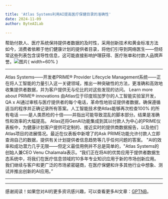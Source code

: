 ```yaml
---

title: 'Atlas Systems利用AI提高医疗保健目录的准确性'
date: 2024-11-09
author: ByteAILab

---
```


帮助付款人、医疗系统保持提供者数据的及时性，采用创新技术和黄金标准方法
如今，消费者依赖于他们健康计划的提供者目录，将他们引导到网络医生——但经常这些列表包含误导性信息，这可能直接影响护理获得、医疗账单和付款人品牌声誉。![图片](https://ai-techpark.com/wp-content/uploads/2024/11/Atlas-960x540.jpg){ width=60% }

---

Atlas Systems——开发者PRIME® Provider Lifecycle Management系统——正在将人工智能的力量引入这一关键领域，推出一种突破性的方法，更准确和高效地收集提供者数据，并为客户提供无与伦比的对这些发现的访问。
Learn more about PRIME® innovations
由Atlas位于印度班加罗尔的人工智能实验室开发，QA x AI通过审核与医疗提供者的每个电话，革命性地验证提供者数据，确保遵循适当的程序并正确记录所有答案。人工智能技术使Atlas能够再次检查100% 的所有电话 ——是人类质检的十倍——并指出可能导致混乱的脚本部分。结果是准确性和效率的大幅提高。
Atlas还将GenAI功能集成到其以付款人为中心的PRIME仪表板中，为健康计划客户提供可定制的、接近实时的提供商数据报告，以及他们Atlas项目的进展情况。最近在仪表板中新增了的Ask PRIME功能允许付款人立即查询自己的数据，提供有关计划提供者信息趋势等几乎任何问题的答案。
"AI的效率和成功潜力几乎无限——但定义最佳用例并不总是简单的，"Atlas Systems的创始人兼CEO Venu Chalamala表示。“我们正在将AI的优势应用于提供者数据生态系统中，将我们在医疗信息领域的10多年专业知识应用于新的市场创新应用。我们继续与客户和更广泛的市场紧密磋商，在医疗保健和许多其他行业中想象、测试并推出创新的AI应用。”

---
---
感谢阅读！如果您对AI的更多资讯感兴趣，可以查看更多AI文章：[GPTNB](https://gptnb.com)。